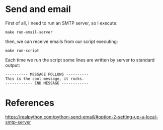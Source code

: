 # Send and email

First of all, I need to run an SMTP server, so I execute:

    make run-email-server

then, we can receive emails from our script executing:

    make run-script

Each time we run the script some lines are written by server to standard output:

    ---------- MESSAGE FOLLOWS ----------
    This is the cool message, it rocks.
    ------------ END MESSAGE ------------

# References

https://realpython.com/python-send-email/#option-2-setting-up-a-local-smtp-server
